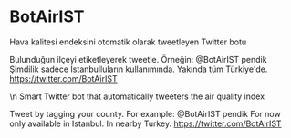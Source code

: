 # BotAirIST
Hava kalitesi endeksini otomatik olarak tweetleyen Twitter botu

Bulunduğun ilçeyi etiketleyerek tweetle. Örneğin: @BotAirIST pendik
Şimdilik sadece İstanbulluların kullanımında. Yakında tüm Türkiye'de.
https://twitter.com/BotAirIST


\n
Smart Twitter bot that automatically tweeters the air quality index

Tweet by tagging your county. For example: @BotAirIST pendik
For now only available in Istanbul. In nearby Turkey.
https://twitter.com/BotAirIST
